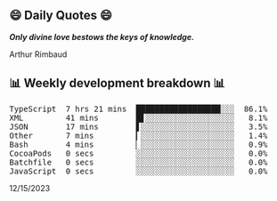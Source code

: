 ## 😄 Daily Quotes 😄

_**Only divine love bestows the keys of knowledge.**_

Arthur Rimbaud



## 📊 Weekly development breakdown 📊

<pre>TypeScript  7 hrs 21 mins  ██████████████████░░░  86.1%
XML         41 mins        █▋░░░░░░░░░░░░░░░░░░░   8.1%
JSON        17 mins        ▋░░░░░░░░░░░░░░░░░░░░   3.5%
Other       7 mins         ▎░░░░░░░░░░░░░░░░░░░░   1.4%
Bash        4 mins         ▏░░░░░░░░░░░░░░░░░░░░   0.9%
CocoaPods   0 secs         ░░░░░░░░░░░░░░░░░░░░░   0.0%
Batchfile   0 secs         ░░░░░░░░░░░░░░░░░░░░░   0.0%
JavaScript  0 secs         ░░░░░░░░░░░░░░░░░░░░░   0.0%</pre>

12/15/2023